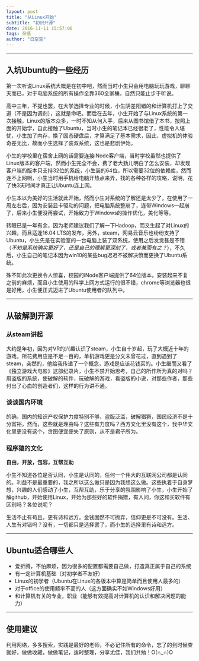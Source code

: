 ```yaml
---
layout: post
title: "从Linux开始"
subtitle: "初识开源"
date: 2016-11-11 15:57:00
tags: 杂感
author: "白空空"
---
```


---
## **入坑Ubuntu的一些经历**

第一次听说Linux系统大概是在初中吧，然而当时小生只会用电脑玩玩游戏，聊聊天而已，对于电脑系统的所有操作全靠360全家桶，自然只能止步于听说。

高中三年，不提也罢，在大学选择专业的时候，小生阴差阳错的和计算机打上了交道（不是因为调剂），这就是命吧。而后在去年，小生开始了与Linux系统的第一次接触，Linux的版本众多，一时不知从何入手，后来从图书馆借了本书，按照上面的开始学，自此接触了Ubuntu，当时小生的笔记本已经很老了，性能令人堪忧，小生加了内存，换了固态硬盘后，才算满足了基本需求，因此，虚拟机的体验奇差无比，故而小生选择了装双系统，这也是悲剧伊始。

小生的学校里在宿舍上网的话需要连接iNode客户端，当时学校虽然也提供了Linux版本的客户端，然而小生完全不会，费了老大劲儿明白了怎么安装，却发现客户端的版本只支持32位的系统，小生装的64位，所以需要32位的依赖库，然而连不上网啊，小生当时用手机给电脑开热点来弄，找的各种各样的攻略，说明，花了快3天时间才真正让Ubuntu连上网。

小生本以为美好的生活就此开始，然而小生对系统的了解还是太少了，在使用了一周左右后，因为安装显卡驱动的问题，把电脑系统整崩了，连带Windows一起崩了，后来小生便没再尝试，开始致力于Windows的操作优化，美化等等。

转眼已是一年有余，因为老师建议我们了解一下Hadoop，而又生起了对Linux的兴趣，而且适逢16.04 LTS的发布，另外，steam，网易云音乐也纷纷支持了Ubuntu，小生先是在实验室的一台电脑上装了双系统，使用之后发觉甚是不错（*不知是系统确实更好了，还是自己的理解更深刻了，或者兼而有之？*），不久后，小生自己的笔记本因为win10的某些bug迟迟不被解决愤而更换了Ubuntu系统。

殊不知此次更换令人惊喜，校园的iNode客户端提供了64位版本，安装起来不复之前的麻烦，而且小生使用的科学上网方式运行的很不错，chrome等浏览器也很是好用，小生便正式迈进了Ubuntu使用者的队列中。

---
## **从破解到开源**

### 从steam讲起

大约是年初，因为对VR的兴趣认识了steam，小生自十岁起，玩了大概近十年的游戏，所花费用应是不足一百的，单机游戏更是分文未曾花过，直到遇到了steam，突然的，他给我传递了一个概念，游戏是应该花钱买的。小生继而又看了《独立游戏大电影》这部纪录片，小生不禁开始思考，自己的所作所为真的对吗？用盗版的系统，使破解的软件，玩破解的游戏，看盗版的小说，对那些作者，那些付出了心血的创造者们，这样的行为讲不通。

### 谈谈国内环境

的确，国内的知识产权保护力度特别不够，盗版泛滥，破解猖獗，国民经济不是十分富裕，然而，这些就是理由吗？这些有力度吗？西方文化里没有这个，我中华文化里更没有这个，贪图便宜便失了原则，从不是君子所为。

### 程序猿的文化

**自由，开放，包容，互帮互助**

小生不知道各位是否认同，小生是认同的，任何一个伟大的互联网公司都是认同的。利益不是最重要的，我之所以这么做只是因为我想这么做。这些执着于自身梦想，兴趣的人们感动了小生，互帮互助，乐于分享的氛围影响了小生，小生开始了解github，开始使用Linux，开始为那些好的软件捐赠，有人问，你这和买软件有区别吗？各位说呢？

生活不止有苟且，更有诗和远方。金钱固然不可抛弃，信仰更是不可没有。生活、人生有对错吗？没有，一切都只是选择罢了，而小生的选择里有诗和远方。

---
## **Ubuntu适合哪些人**

- 爱折腾，不怕麻烦，因为很多的配置都需要自己做，打造真正属于自己的系统
- 有一定计算机基础（对初学者不友好）
- Linux的初学者（Ubuntu在Linux的各版本中算是简单而且使用人最多的）
- 对于office的使用频率不高的人（这方面确实不如Windows好用）
- 和计算机有关的专业，职业（能够有效提高对计算机的认识和解决问题的能力）

---
## **使用建议**

利用网络，多多搜索，实践是最好的老师，不必记住所有的命令，忘了的到时候查就好，做做收藏，做做笔记，适时整理，分享尤佳，我们共勉！O(∩_∩)O

